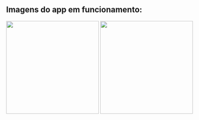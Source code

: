 ## Imagens do app em funcionamento:
<img src="https://i.imgur.com/O3tw8KR.jpg" width="250"/>      <img src="https://i.imgur.com/uMUtY15.jpg" width="250"/>
